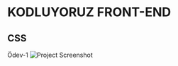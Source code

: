 # KODLUYORUZ FRONT-END
## CSS
Ödev-1
![Project Screenshot](https://github.com/VedatTurkkal/odev-1/img/main/screenshot.jpg?raw=true)
